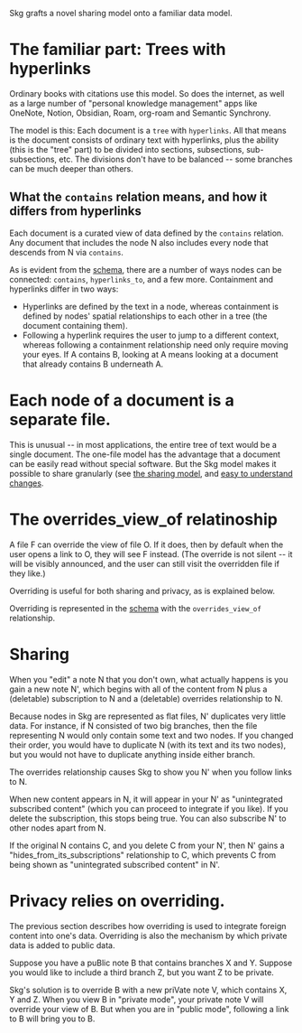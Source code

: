 Skg grafts a novel sharing model onto a familiar data model.
# The familiar part: Trees with hyperlinks
Ordinary books with citations use this model. So does the internet, as well as a large number of "personal knowledge management" apps like OneNote, Notion, Obsidian, Roam, org-roam and Semantic Synchrony.

The model is this: Each document is a `tree` with `hyperlinks`. All that means is the document consists of ordinary text with hyperlinks, plus the ability (this is the "tree" part) to be divided into sections, subsections, sub-subsections, etc. The divisions don't have to be balanced -- some branches can be much deeper than others.
## What the `contains` relation means, and how it differs from hyperlinks
Each document is a curated view of data defined by the `contains` relation. Any document that includes the node N also includes every node that descends from N via `contains`.

As is evident from the [schema](../schema.tql), there are a number of ways nodes can be connected: `contains`, `hyperlinks_to`, and a few more. Containment and hyperlinks differ in two ways:

- Hyperlinks are defined by the text in a node, whereas containment is defined by nodes' spatial relationships to each other in a tree (the document containing them).
- Following a hyperlink requires the user to jump to a different context, whereas following a containment relationship need only require moving your eyes. If A contains B, looking at A means looking at a document that already contains B underneath A.
# Each node of a document is a separate file.
This is unusual -- in most applications, the entire tree of text would be a single document. The one-file model has the advantage that a document can be easily read without special software. But the Skg model makes it possible to share granularly (see [the sharing model](sharing-model.md), and [easy to understand changes](diffs-are-clearer-in-skg.md).
# The overrides_view_of relatinoship
A file F can override the view of file O. If it does, then by default when the user opens a link to O, they will see F instead. (The override is not silent -- it will be visibly announced, and the user can still visit the overridden file if they like.)

Overriding is useful for both sharing and privacy, as is explained below.

Overriding is represented in the [schema](../schema.tql) with the `overrides_view_of` relationship.
# Sharing
When you "edit" a note N that you don't own, what actually happens is you gain a new note N', which begins with all of the content from N plus a (deletable) subscription to N and a (deletable) overrides relationship to N.

Because nodes in Skg are represented as flat files, N' duplicates very little data. For instance, if N consisted of two big branches, then the file representing N would only contain some text and two nodes. If you changed their order, you would have to duplicate N (with its text and its two nodes), but you would not have to duplicate anything inside either branch.

The overrides relationship causes Skg to show you N' when you follow links to N.

When new content appears in N, it will appear in your N' as "unintegrated subscribed content" (which you can proceed to integrate if you like). If you delete the subscription, this stops being true. You can also subscribe N' to other nodes apart from N.

If the original N contains C, and you delete C from your N', then N' gains a "hides_from_its_subscriptions" relationship to C, which prevents C from being shown as "unintegrated subscribed content" in N'.
# Privacy relies on overriding.
The previous section describes how overriding is used to integrate foreign content into one's data. Overriding is also the mechanism by which private data is added to public data.

Suppose you have a puBlic note B that contains branches X and Y. Suppose you would like to include a third branch Z, but you want Z to be private.

Skg's solution is to override B with a new priVate note V, which contains X, Y and Z. When you view B in "private mode", your private note V will override your view of B. But when you are in "public mode", following a link to B will bring you to B.
